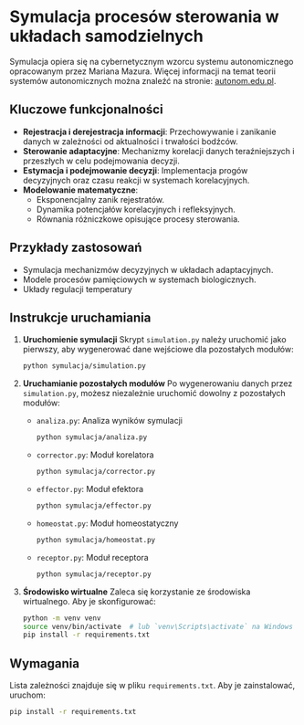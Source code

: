 # Symulacja procesów sterowania w układach samodzielnych

Symulacja opiera się na cybernetycznym wzorcu systemu autonomicznego opracowanym przez Mariana Mazura. Więcej informacji na temat teorii systemów autonomicznych można znaleźć na stronie: [autonom.edu.pl](http://autonom.edu.pl/).

## Kluczowe funkcjonalności
- **Rejestracja i derejestracja informacji**: Przechowywanie i zanikanie danych w zależności od aktualności i trwałości bodźców.
- **Sterowanie adaptacyjne**: Mechanizmy korelacji danych teraźniejszych i przeszłych w celu podejmowania decyzji.
- **Estymacja i podejmowanie decyzji**: Implementacja progów decyzyjnych oraz czasu reakcji w systemach korelacyjnych.
- **Modelowanie matematyczne**:
  - Eksponencjalny zanik rejestratów.
  - Dynamika potencjałów korelacyjnych i refleksyjnych.
  - Równania różniczkowe opisujące procesy sterowania.

## Przykłady zastosowań
- Symulacja mechanizmów decyzyjnych w układach adaptacyjnych.
- Modele procesów pamięciowych w systemach biologicznych.
- Układy regulacji temperatury

## Instrukcje uruchamiania

1. **Uruchomienie symulacji**
   Skrypt `simulation.py` należy uruchomić jako pierwszy, aby wygenerować dane wejściowe dla pozostałych modułów:
   ```bash
   python symulacja/simulation.py
   ```

2. **Uruchamianie pozostałych modułów**
   Po wygenerowaniu danych przez `simulation.py`, możesz niezależnie uruchomić dowolny z pozostałych modułów:
   - `analiza.py`: Analiza wyników symulacji
     ```bash
     python symulacja/analiza.py
     ```
   - `corrector.py`: Moduł korelatora
     ```bash
     python symulacja/corrector.py
     ```
   - `effector.py`: Moduł efektora
     ```bash
     python symulacja/effector.py
     ```
   - `homeostat.py`: Moduł homeostatyczny
     ```bash
     python symulacja/homeostat.py
     ```
   - `receptor.py`: Moduł receptora
     ```bash
     python symulacja/receptor.py
     ```

3. **Środowisko wirtualne**
   Zaleca się korzystanie ze środowiska wirtualnego. Aby je skonfigurować:
   ```bash
   python -m venv venv
   source venv/bin/activate  # lub `venv\Scripts\activate` na Windows
   pip install -r requirements.txt
   ```

## Wymagania
Lista zależności znajduje się w pliku `requirements.txt`. Aby je zainstalować, uruchom:
```bash
pip install -r requirements.txt
```
